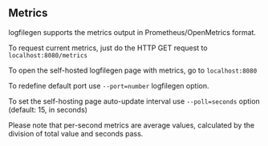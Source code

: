 ## Metrics

logfilegen supports the metrics output in Prometheus/OpenMetrics format.

To request current metrics, just do the HTTP GET request to ```localhost:8080/metrics```

To open the self-hosted logfilegen page with metrics, go to ```localhost:8080```

To redefine default port use ```--port=number``` logfilegen option.

To set the self-hosting page auto-update interval use ```--poll=seconds``` option (default: 15, in seconds)

Please note that per-second metrics are average values, calculated by the division of total value and seconds pass.
